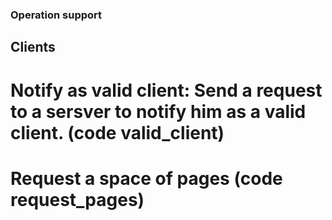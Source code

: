 ### Operation support

## Clients

# Notify as valid client: Send a request to a sersver to notify him as a valid client. (code **valid_client**)

# Request a space of pages (code **request_pages**)